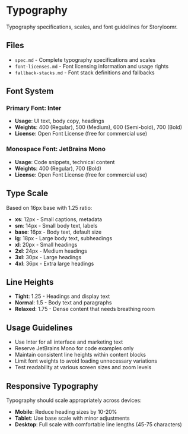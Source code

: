# Typography

Typography specifications, scales, and font guidelines for Storyloomr.

## Files

-   `spec.md` - Complete typography specifications and scales
-   `font-licenses.md` - Font licensing information and usage rights
-   `fallback-stacks.md` - Font stack definitions and fallbacks

## Font System

### Primary Font: Inter

-   **Usage**: UI text, body copy, headings
-   **Weights**: 400 (Regular), 500 (Medium), 600 (Semi-bold), 700 (Bold)
-   **License**: Open Font License (free for commercial use)

### Monospace Font: JetBrains Mono

-   **Usage**: Code snippets, technical content
-   **Weights**: 400 (Regular), 700 (Bold)
-   **License**: Open Font License (free for commercial use)

## Type Scale

Based on 16px base with 1.25 ratio:

-   **xs**: 12px - Small captions, metadata
-   **sm**: 14px - Small body text, labels
-   **base**: 16px - Body text, default size
-   **lg**: 18px - Large body text, subheadings
-   **xl**: 20px - Small headings
-   **2xl**: 24px - Medium headings
-   **3xl**: 30px - Large headings
-   **4xl**: 36px - Extra large headings

## Line Heights

-   **Tight**: 1.25 - Headings and display text
-   **Normal**: 1.5 - Body text and paragraphs
-   **Relaxed**: 1.75 - Dense content that needs breathing room

## Usage Guidelines

-   Use Inter for all interface and marketing text
-   Reserve JetBrains Mono for code examples only
-   Maintain consistent line heights within content blocks
-   Limit font weights to avoid loading unnecessary variations
-   Test readability at various screen sizes and zoom levels

## Responsive Typography

Typography should scale appropriately across devices:

-   **Mobile**: Reduce heading sizes by 10-20%
-   **Tablet**: Use base scale with minor adjustments
-   **Desktop**: Full scale with comfortable line lengths (45-75 characters)
